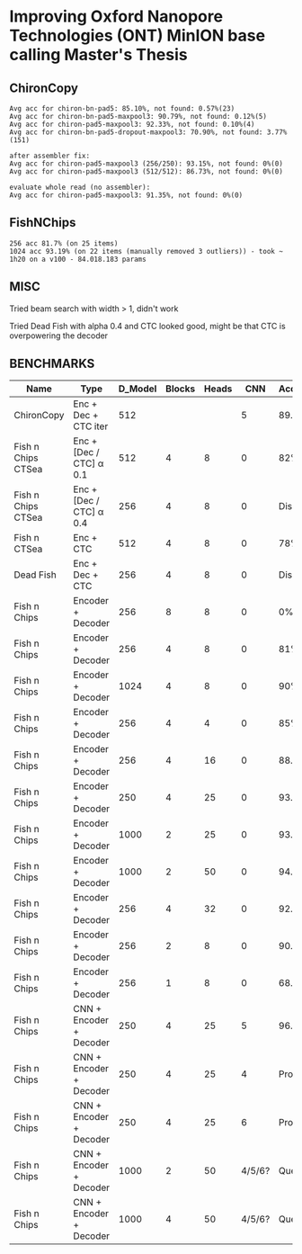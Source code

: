 # Improving Oxford Nanopore Technologies (ONT) MinION base calling Master's Thesis

## ChironCopy

```
Avg acc for chiron-bn-pad5: 85.10%, not found: 0.57%(23)
Avg acc for chiron-bn-pad5-maxpool3: 90.79%, not found: 0.12%(5)
Avg acc for chiron-pad5-maxpool3: 92.33%, not found: 0.10%(4)
Avg acc for chiron-bn-pad5-dropout-maxpool3: 70.90%, not found: 3.77%(151)

after assembler fix:
Avg acc for chiron-pad5-maxpool3 (256/250): 93.15%, not found: 0%(0)
Avg acc for chiron-pad5-maxpool3 (512/512): 86.73%, not found: 0%(0)

evaluate whole read (no assembler):
Avg acc for chiron-pad5-maxpool3: 91.35%, not found: 0%(0)
```

## FishNChips

```
256 acc 81.7% (on 25 items)
1024 acc 93.19% (on 22 items (manually removed 3 outliers)) - took ~ 1h20 on a v100 - 84.018.183 params
```

## MISC
Tried beam search with width > 1, didn't work

Tried Dead Fish with alpha 0.4 and CTC looked good, might be that CTC is overpowering the decoder

## BENCHMARKS

| Name               | Type                    | D_Model | Blocks | Heads | CNN    | Accuracy |
|--------------------|-------------------------|---------|--------|-------|--------|----------|
| ChironCopy         | Enc + Dec + CTC iter    | 512     |        |       | 5      | 89.72%   |
| Fish n Chips CTSea | Enc + [Dec / CTC] α 0.1 | 512     | 4      | 8     | 0      | 82%      |
| Fish n Chips CTSea | Enc + [Dec / CTC] α 0.4 | 256     | 4      | 8     | 0      | Disaster |
| Fish n CTSea       | Enc + CTC               | 512     | 4      | 8     | 0      | 78%      |
| Dead Fish          | Enc + Dec + CTC         | 256     | 4      | 8     | 0      | Disaster |
| Fish n Chips       | Encoder + Decoder       | 256     | 8      | 8     | 0      | 0%       |
| Fish n Chips       | Encoder + Decoder       | 256     | 4      | 8     | 0      | 81%      |
| Fish n Chips       | Encoder + Decoder       | 1024    | 4      | 8     | 0      | 90%      |
| Fish n Chips       | Encoder + Decoder       | 256     | 4      | 4     | 0      | 85%      |
| Fish n Chips       | Encoder + Decoder       | 256     | 4      | 16    | 0      | 88.7%    |
| Fish n Chips       | Encoder + Decoder       | 250     | 4      | 25    | 0      | 93.41%   |
| Fish n Chips       | Encoder + Decoder       | 1000    | 2      | 25    | 0      | 93.86%   |
| Fish n Chips       | Encoder + Decoder       | 1000    | 2      | 50    | 0      | 94.37    |
| Fish n Chips       | Encoder + Decoder       | 256     | 4      | 32    | 0      | 92.62%   |
| Fish n Chips       | Encoder + Decoder       | 256     | 2      | 8     | 0      | 90.74%   |
| Fish n Chips       | Encoder + Decoder       | 256     | 1      | 8     | 0      | 68.54%   |
| Fish n Chips       | CNN + Encoder + Decoder | 250     | 4      | 25    | 5      | 96.64%   |
| Fish n Chips       | CNN + Encoder + Decoder | 250     | 4      | 25    | 4      | Progress |
| Fish n Chips       | CNN + Encoder + Decoder | 250     | 4      | 25    | 6      | Progress |
| Fish n Chips       | CNN + Encoder + Decoder | 1000    | 2      | 50    | 4/5/6? | Queued   |
| Fish n Chips       | CNN + Encoder + Decoder | 1000    | 4      | 50    | 4/5/6? | Queued   |
